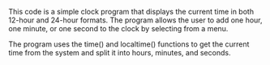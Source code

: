 This code is a simple clock program that displays the current time in both 12-hour and 24-hour formats. 
The program allows the user to add one hour, one minute, or one second to the clock by selecting from a menu.

The program uses the time() and localtime() functions to get the current time from the system and split it into hours, minutes, and seconds.



